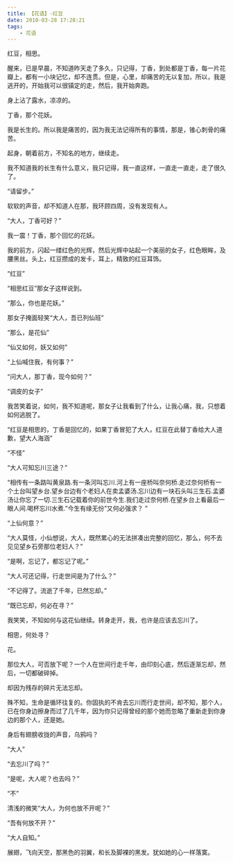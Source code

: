 ```yaml
---
title: 【花语】-红豆
date: 2010-03-28 17:28:21
tags:
    - 花语
---
```


红豆，相思。

醒来，已是早晨，不知道昨天走了多久，只记得，丁香，到处都是丁香，每一片花瓣上，都有一小块记忆，却不连贯。但是，心里，却痛苦的无以复加，所以，我是逃开的，开始我可以很镇定的走，然后，我开始奔跑。


身上沾了露水，凉凉的。

丁香，那个花妖。

我是长生的。所以我是痛苦的，因为我无法记得所有的事情，那是，锥心刺骨的痛苦。

起身，朝着前方，不知名的地方，继续走。

我不知道我的长生有什么意义，我只记得，我一直这样，一直走一直走，走了很久了。

“请留步。”

软软的声音，却不知道人在那，我环顾四周，没有发现有人。

“大人，丁香可好？”

我一震！丁香，那个回忆的花妖。

我的前方，闪起一缕红色的光辉，然后光辉中站起一个美丽的女子，红色眼眸，及腰黑丝。头上，红豆攒成的发卡，耳上，精致的红豆耳饰。

“红豆”

“相思红豆”那女子这样说到。

“那么，你也是花妖。”

那女子掩面轻笑“大人，吾已列仙班”

“那么，是花仙”

“仙又如何，妖又如何”

“上仙喊住我，有何事？”

“问大人，那丁香，现今如何？”

“调皮的女子”

我苦笑着说，如何，我不知道呢，那女子让我看到了什么，让我心痛，我，只想着如何逃脱了。

“红豆是相思的，丁香是回忆的，如果丁香冒犯了大人，红豆在此替丁香给大人道歉，望大人海涵”

“不怪”

“大人可知忘川三途？”

“相传有一条路叫黄泉路.有一条河叫忘川.河上有一座桥叫奈何桥.走过奈何桥有一个土台叫望乡台.望乡台边有个老妇人在卖孟婆汤.忘川边有一块石头叫三生石.孟婆汤让你忘了一切.三生石记载着你的前世今生.我们走过奈何桥.在望乡台上看最后一眼人间.喝杯忘川水煮.”今生有缘无份”又何必强求？ ”

“上仙何意？”

“大人莫怪，小仙想说，大人，既然累心的无法拼凑出完整的回忆，那么，何不去见见望乡石旁那位老妇人？”

“是啊，忘记了，都忘记了呢。”

“大人可还记得，行走世间是为了什么？”

“不记得了。流逝了千年，已然忘却。”

“既已忘却，何必在寻？”

我笑笑，不知如何与这花仙继续。转身走开，我，也许是应该去忘川了。

相思，何处寻？

花。

那位大人，可否放下呢？一个人在世间行走千年，由印刻心底，然后逐渐忘却，然后，一切都破碎掉。

却因为残存的碎片无法忘却。

殊不知，生命是循环往复的。你固执的不肯去忘川而行走世间，却不知，那个人，已在你身边擦身而过了几千年，因为你只记得曾经的那个她而忽略了重新走到你身边的那个人，还是她。

身后有翅膀收拢的声音，乌鸦吗？

“大人”

“去忘川了吗？”

“是呢，大人呢？也去吗？”

“不”

清浅的微笑“大人，为何也放不开呢？”

“吾有何放不开？”

“大人自知。”

展翅，飞向天空，那黑色的羽翼，和长及脚裸的黑发。犹如她的心一样落寞。
